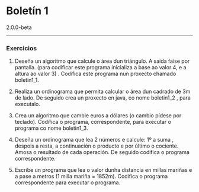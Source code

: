 # Boletín 1
2.0.0-beta
***
### Exercicios
1. Deseña un algoritmo que calcule o área dun triángulo. A saida faise  por pantalla. (para codificar este programa inicializa a base ao valor 4, e a altura ao valor 3) .
Codifica este programa nun proxecto chamado boletin1_1.

2. Realiza un ordinograma que permita calcular o área dun cadrado de 3m de lado.
De seguido crea un proxecto en java, co nome boletin1_2 , para executalo.

3. Crea un algoritmo que cambie euros a dólares (o cambio pídese por teclado).
Codifica o programa, correspondente, para executar o programa  co nome boletin1_3.

4. Deseña un ordinograma que lea 2 números e calcule: 1º a suma , despois a resta, a continuación o producto e por último o cociente. Amosa o resultado de cada operación.
De seguido codifica o programa correspondente.

5. Escribe un programa que lea o valor dunha distancia en millas mariñas e a pase a metros (1 milla mariña = 1852m). Codifica o programa correspondente para executar o programa.
